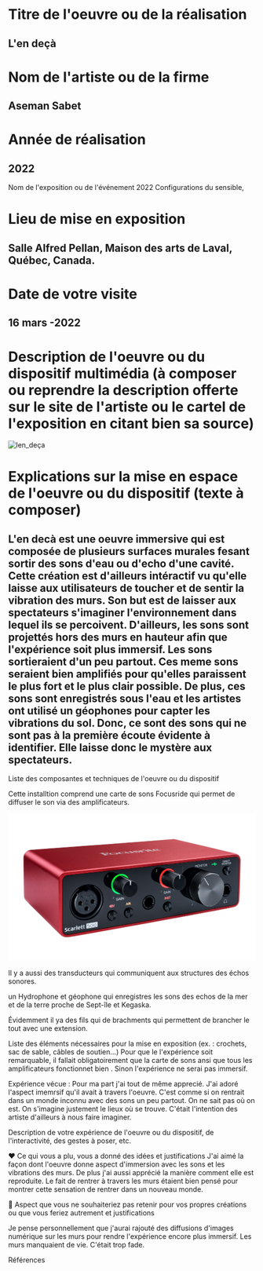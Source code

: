  # Titre de l'oeuvre ou de la réalisation
 ## L'en deçà

 # Nom de l'artiste ou de la firme
 ## Aseman Sabet
 

 # Année de réalisation
 ## 2022

 Nom de l'exposition ou de l'événement
 2022 Configurations du sensible, 

 # Lieu de mise en exposition
 ## Salle Alfred Pellan, Maison des arts de Laval, Québec, Canada.

 # Date de votre visite
 ## 16 mars -2022
 

 # Description de l'oeuvre ou du dispositif multimédia (à composer ou reprendre la description offerte sur le site de l'artiste ou le cartel de l'exposition en citant bien sa source)
 ![len_deça](photos/len_deça.jpg)

 # Explications sur la mise en espace de l'oeuvre ou du dispositif (texte à composer)
 
 ## L'en decà est une oeuvre immersive qui est composée de plusieurs surfaces murales fesant sortir des sons d'eau ou d'echo d'une cavité. Cette création est d'ailleurs intéractif vu qu'elle laisse aux utilisateurs de toucher  et de sentir la vibration des murs. Son but est de laisser aux  spectateurs s'imaginer l'environnement dans lequel ils se percoivent. D'ailleurs, les sons  sont projettés hors des murs en hauteur afin que l'expérience soit plus immersif. Les sons sortieraient d'un peu partout. Ces meme sons seraient bien amplifiés pour qu'elles paraissent le plus fort et le plus clair possible. De plus, ces sons sont enregistrés sous l'eau et les artistes ont utilisé un géophones pour capter les vibrations du sol. Donc, ce sont des sons qui ne sont pas à la première écoute évidente à identifier. Elle laisse donc le mystère aux spectateurs.

 Liste des composantes et techniques de l'oeuvre ou du dispositif 
 
 Cette installtion comprend une carte de sons Focusride qui permet de diffuser le son via des amplificateurs.
 
  ![carte_de_son](photos/carte_de_son.jpg)
 
 
 Il y a aussi des transducteurs qui communiquent aux structures des échos sonores.
 
 un Hydrophone et géophone qui enregistres les sons des echos de la mer et de la terre proche de Sept-île et Kegaska.
 
 Évidemment il ya des fils qui de brachments qui permettent de brancher le tout avec une extension.
 

 Liste des éléments nécessaires pour la mise en exposition (ex. : crochets, sac de sable, câbles de soutien...)
 Pour que le l'expérience soit remarquable, il fallait obligatoirement que la carte de sons ansi que tous les amplificateurs fonctionnet bien . Sinon l'expérience ne serai pas immersif.

 Expérience vécue : Pour ma part j'ai tout de même apprecié. J'ai adoré l'aspect imemrsif qu'il avait à travers l'oeuvre. C'est comme si on rentrait dans un monde inconnu avec des sons un peu partout. On ne sait pas où on est. On s'imagine justement le lieux où se trouve. C'était l'intention des artiste d'ailleurs à nous faire imaginer.

 Description de votre expérience de l'oeuvre ou du dispositif, de l'interactivité, des gestes à poser, etc.

 ❤️ Ce qui vous a plu, vous a donné des idées et justifications
 J'ai aimé la façon dont l'oeuvre donne aspect d'immersion avec les sons et les vibrations des murs. De plus j'ai aussi apprécié la manière comment elle est reproduite. Le fait de rentrer à travers les murs étaient bien pensé pour montrer cette sensation de rentrer dans un nouveau monde. 

 🤔 Aspect que vous ne souhaiteriez pas retenir pour vos propres créations ou que vous feriez autrement et justifications
 
 Je pense personnellement que j'aurai rajouté des diffusions d'images numérique sur les murs  pour rendre l'expérience encore plus immersif. Les murs manquaient de vie. C'était trop fade.

 Références
